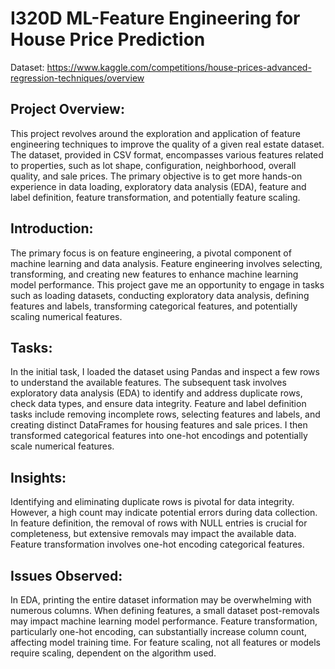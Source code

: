 # I320D ML-Feature Engineering for House Price Prediction

Dataset: https://www.kaggle.com/competitions/house-prices-advanced-regression-techniques/overview

## Project Overview:
This project revolves around the exploration and application of feature engineering techniques to improve the quality of a given real estate dataset. The dataset, provided in CSV format, encompasses various features related to properties, such as lot shape, configuration, neighborhood, overall quality, and sale prices. The primary objective is to get more hands-on experience in data loading, exploratory data analysis (EDA), feature and label definition, feature transformation, and potentially feature scaling.

## Introduction:
The primary focus is on feature engineering, a pivotal component of machine learning and data analysis. Feature engineering involves selecting, transforming, and creating new features to enhance machine learning model performance. This project gave me an opportunity to engage in tasks such as loading datasets, conducting exploratory data analysis, defining features and labels, transforming categorical features, and potentially scaling numerical features.

## Tasks:
In the initial task, I loaded the dataset using Pandas and inspect a few rows to understand the available features. The subsequent task involves exploratory data analysis (EDA) to identify and address duplicate rows, check data types, and ensure data integrity. Feature and label definition tasks include removing incomplete rows, selecting features and labels, and creating distinct DataFrames for housing features and sale prices. I then transformed categorical features into one-hot encodings and potentially scale numerical features. 

## Insights:
Identifying and eliminating duplicate rows is pivotal for data integrity. However, a high count may indicate potential errors during data collection. In feature definition, the removal of rows with NULL entries is crucial for completeness, but extensive removals may impact the available data. Feature transformation involves one-hot encoding categorical features.

## Issues Observed:
In EDA, printing the entire dataset information may be overwhelming with numerous columns. When defining features, a small dataset post-removals may impact machine learning model performance. Feature transformation, particularly one-hot encoding, can substantially increase column count, affecting model training time. For feature scaling, not all features or models require scaling, dependent on the algorithm used.

